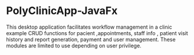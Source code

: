 # PolyClinicApp-JavaFx
This desktop application facilitates workflow management in a clinic example CRUD functions for pacient ,appointments, staff info , patient visit history and report generation, payment and user management. These modules are limited to use depending on user privilege.
